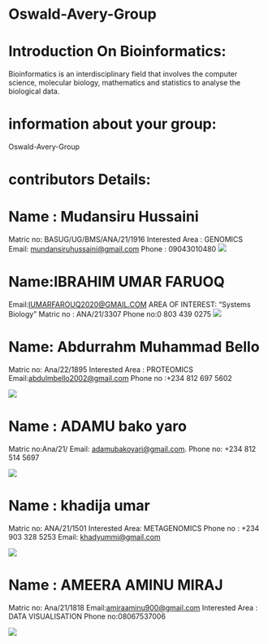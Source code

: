 # Oswald-Avery-Group

# Introduction On Bioinformatics:

Bioinformatics is an interdisciplinary field that involves the computer science, molecular biology, mathematics and statistics to analyse the biological data.


# information about your group:
Oswald-Avery-Group


# contributors Details: 

# Name : Mudansiru Hussaini 
Matric no: BASUG/UG/BMS/ANA/21/1916
Interested Area : GENOMICS
Email: mundansiruhussaini@gmail.com
Phone : 09043010480
<img src="images/IMG-20250201-WA0025.jpg">

# Name:IBRAHIM UMAR FARUOQ
Email:IUMARFAROUQ2020@GMAIL.COM
AREA OF INTEREST: “Systems Biology”
Matric no : ANA/21/3307
Phone no:0 803 439 0275
<img src="images/IMG-20250201-WA0026.jpg">

# Name: Abdurrahm Muhammad Bello
Matric no: Ana/22/1895
Interested Area : PROTEOMICS
Email:abdulmbello2002@gmail.com
Phone no :+234 812 697 5602

<img src="images/IMG-20250201-WA0029.jpg">

# Name : ADAMU bako yaro
Matric no:Ana/21/
Email: adamubakoyari@gmail.com.
Phone no: +234 812 514 5697

<img src="images/IMG-20250201-WA0030.jpg">

# Name : khadija umar
Matric no: ANA/21/1501
Interested Area: METAGENOMICS
Phone no : +234 903 328 5253
Email: khadyummi@gmail.com

<img src="images/IMG-20250202-WA0000.jpg">


# Name : AMEERA AMINU MIRAJ
Matric no: Ana/21/1818
Email:amiraaminu900@gmail.com
Interested Area : DATA VISUALISATION 
Phone no:08067537006

<img src="images/IMG-20250202-WA0001.jpg">

